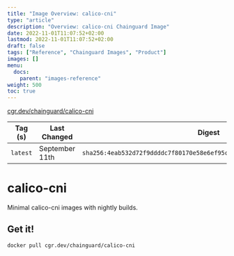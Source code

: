 ```yaml
---
title: "Image Overview: calico-cni"
type: "article"
description: "Overview: calico-cni Chainguard Image"
date: 2022-11-01T11:07:52+02:00
lastmod: 2022-11-01T11:07:52+02:00
draft: false
tags: ["Reference", "Chainguard Images", "Product"]
images: []
menu:
  docs:
    parent: "images-reference"
weight: 500
toc: true
---
```


[cgr.dev/chainguard/calico-cni](https://github.com/chainguard-images/images/tree/main/images/calico-cni)

| Tag (s)   | Last Changed   | Digest                                                                    |
|-----------|----------------|---------------------------------------------------------------------------|
|  `latest` | September 11th | `sha256:4eab532d72f9ddddc7f80170e58e6ef95ce105dc071ee649a68d62b9056e0908` |

# calico-cni

Minimal calico-cni images with nightly builds.

## Get it!

```shell
docker pull cgr.dev/chainguard/calico-cni
```
